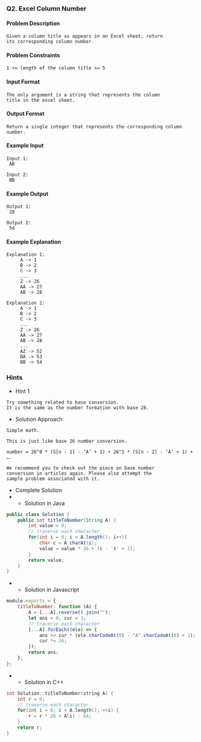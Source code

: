 ### Q2. Excel Column Number
#### Problem Description
```text
Given a column title as appears in an Excel sheet, return 
its corresponding column number.
```
#### Problem Constraints
```text
1 <= length of the column title <= 5
```
#### Input Format
```text
The only argument is a string that represents the column 
title in the excel sheet.
```
#### Output Format
```text
Return a single integer that represents the corresponding column number.
```
#### Example Input
```text
Input 1:
 AB

Input 2:
 BB
```
#### Example Output
```text
Output 1:
 28

Output 2:
 54
```
#### Example Explanation
```text
Explanation 1:
     A -> 1
     B -> 2
     C -> 3
     ...
     Z -> 26
     AA -> 27
     AB -> 28

Explanation 2:
     A -> 1
     B -> 2
     C -> 3
     ...
     Z -> 26
     AA -> 27
     AB -> 28
     ...
     AZ -> 52
     BA -> 53
     BB -> 54
```
### Hints
* Hint 1
```text
Try something related to base conversion.
It is the same as the number formation with base 26.
```
* Solution Approach
```text
Simple math.

This is just like base 26 number conversion.

number = 26^0 * (S[n - 1] - ‘A’ + 1) + 26^1 * (S[n - 2] - ‘A’ + 1) + ….

We recommend you to check out the piece on base number 
conversion in articles again. Please also attempt the 
sample problem associated with it.
```
* Complete Solution
* * Solution in Java
```java
public class Solution {
	public int titleToNumber(String A) {
	    int value = 0;
	    // traverse each character
	    for(int i = 0; i < A.length(); i++){
	        char c = A.charAt(i);
	        value = value * 26 + (c - 'A' + 1);
	    }
	    return value;
	}
}
```
* * Solution in Javascript
```javascript
module.exports = {
    titleToNumber: function (A) {
        A = [...A].reverse().join("");
        let ans = 0, cur = 1;
        // traverse each character
        [...A].forEach((ele) => {
            ans += cur * (ele.charCodeAt(0) - "A".charCodeAt(0) + 1);
            cur *= 26;
        });
        return ans;
    },
};
```
* * Solution in C++
```cpp
int Solution::titleToNumber(string A) {
    int r = 0;
    // traverse each character
    for(int i = 0; i < A.length(); ++i) {
        r = r * 26 + A[i] - 64;
    }
    return r;
}
```

